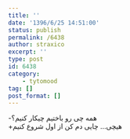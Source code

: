 ```yaml
---
title: ''
date: '1396/6/25 14:51:00'
status: publish
permalink: /6438
author: straxico
excerpt: ''
type: post
id: 6438
category:
    - tytomood
tag: []
post_format: []
---
```

-همه چی رو باختیم چیکار کنیم؟  
+هیچی… چایی دم کن از اول شروع کنیم